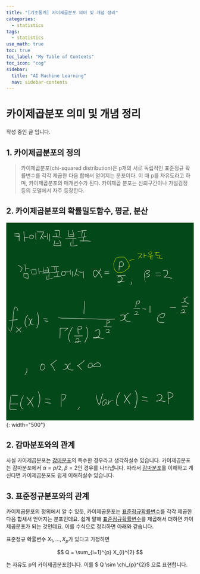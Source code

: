 ```yaml
---
title: "[기초통계] 카이제곱분포 의미 및 개념 정리" 
categories:
  - statistics
tags:
  - statistics
use_math: true
toc: true
toc_label: "My Table of Contents"
toc_icon: "cog"
sidebar:
  title: "AI Machine Learning"
  nav: sidebar-contents
---
```


# 카이제곱분포 의미 및 개념 정리

작성 중인 글 입니다. 

## 1. 카이제곱분포의 정의

> 카이제곱분포(chi-squared distribution)은 p개의 서로 독립적인 표준정규 확률변수를 각각 제곱한 다음 합해서 얻어지는 분포이다. 이 때 p를 자유도라고 하며, 카이제곱분포의 매개변수가 된다. 카이제곱 분포는 신뢰구간이나 가설검정 등의 모델에서 자주 등장한다. 


## 2. 카이제곱분포의 확률밀도함수, 평균, 분산

![figure01](/assets/images/statistics/chisquared/chisquared01.jpg){: width="500"}


## 2. 감마분포와의 관계 
 
사실 카이제곱분포는 [감마분포](https://losskatsu.github.io/statistics/gammadist/)의 특수한 경우라고 생각하실수 있습니다. 
카이제곱분포는 감마분포에서 $\alpha = p/2$, $\beta = 2$인 경우를 나타냅니다. 
따라서 [감마분포](https://losskatsu.github.io/statistics/gammadist/)를 이해하고 계신다면 카이제곱분포도 쉽게 이해하실수 있습니다. 

## 3. 표준정규분포와의 관계

카이제곱분포의 정의에서 알 수 있듯, 카이제곱분포는 [표준정규확률변수](https://losskatsu.github.io/statistics/normaldist/)를 각각 제곱한 다음 합새서 얻어지는 분포인데요. 
쉽게 말해 [표준정규확률변수](https://losskatsu.github.io/statistics/normaldist/)를 제곱해서 더하면 카이제곱분포가 되는 것인데요. 
이를 수식으로 정리하면 아래와 같습니다. 

표준정규 확률변수 $X_{1}, \dots , X_{p}$가 있다고 가정하면 

$$ Q = \sum_{i=1}^{p} X_{i}^{2} $$

는 자유도 p의 카이제곱분포입니다. 이를 $ Q \sim \chi_{p}^{2}$ 으로 표현합니다. 

